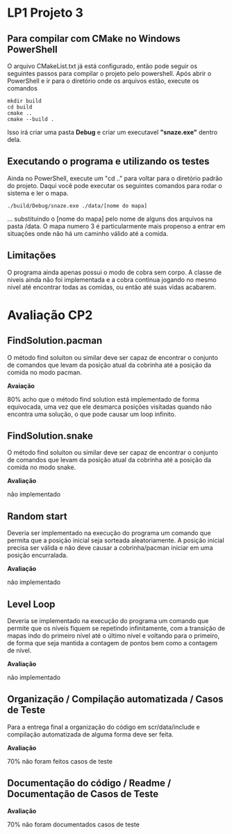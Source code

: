 # LP1 Projeto 3

## Para compilar com CMake no Windows PowerShell

O arquivo CMakeList.txt já está configurado, então pode seguir os seguintes passos para compilar o projeto pelo powershell.
Após abrir o PowerShell e ir para o diretório onde os arquivos estão, execute os comandos

```console
mkdir build
cd build
cmake ..
cmake --build .
```

Isso irá criar uma pasta **Debug** e criar um executavel **"snaze.exe"** dentro dela.

## Executando o programa e utilizando os testes

Ainda no PowerShell, execute um "cd .." para voltar para o diretório padrão do projeto. Daqui você pode executar os seguintes comandos para rodar o sistema e ler o mapa.
```console
./build/Debug/snaze.exe ./data/[nome do mapa]
```
... substituindo o [nome do mapa] pelo nome de alguns dos arquivos na pasta /data. O mapa numero 3 é particularmente mais propenso a entrar em situações onde não há um caminho válido até a comida.

## Limitações
O programa ainda apenas possui o modo de cobra sem corpo. A classe de niveis ainda não foi implementada e a cobra continua jogando no mesmo nivel até encontrar todas as comidas, ou então até suas vidas acabarem.

# Avaliação CP2

## FindSolution.pacman

O método find soluiton ou similar deve ser capaz de encontrar o conjunto de comandos que levam da posição atual da cobrinha até a posição da comida no modo pacman.

**Avaiação**

80% acho que o método find solution está implementado de forma equivocada, uma vez que ele desmarca posições visitadas quando não encontra uma solução, o que pode causar um loop infinito.

## FindSolution.snake

O método find soluiton ou similar deve ser capaz de encontrar o conjunto de comandos que levam da posição atual da cobrinha até a posição da comida no modo snake.

**Avaliação**

não implementado

## Random start

Deveria ser implementado na execução do programa um comando que permita que a posição inicial seja sorteada aleatoriamente. A posição inicial precisa ser válida e não deve causar a cobrinha/pacman iniciar em uma posição encurralada.

**Avaliação**

não implementado

## Level Loop

Deveria se implementado na execução do programa um comando que permite que os níveis fiquem se repetindo infinitamente, com a transição de mapas indo do primeiro nível até o último nível e voltando para o primeiro, de forma que seja mantida a contagem de pontos bem como a contagem de nível.

**Avaliação**

não implementado

## Organização / Compilação automatizada / Casos de Teste

Para a entrega final a organização do código em scr/data/include e compilação automatizada de alguma forma deve ser feita.

**Avaliação**

70% não foram feitos casos de teste

## Documentação do código / Readme / Documentação de Casos de Teste

**Avaliação**

70% não foram documentados casos de teste

